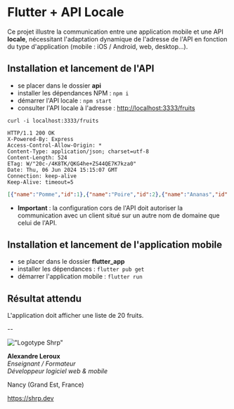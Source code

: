 # Flutter + API Locale

Ce projet illustre la communication entre une application mobile et une API **locale**, nécessitant l'adaptation dynamique de l'adresse de l'API en fonction du type d'application (mobile : iOS / Android, web, desktop...).

## Installation et lancement de l'API

- se placer dans le dossier **api**
- installer les dépendances NPM : `npm i`
- démarrer l'API locale : `npm start`
- consulter l'API locale à l'adresse : <http://localhost:3333/fruits>

`curl -i localhost:3333/fruits`

```HTTP
HTTP/1.1 200 OK
X-Powered-By: Express
Access-Control-Allow-Origin: *
Content-Type: application/json; charset=utf-8
Content-Length: 524
ETag: W/"20c-/4K8TK/QKG4he+ZS44QE7K7kza0"
Date: Thu, 06 Jun 2024 15:15:07 GMT
Connection: keep-alive
Keep-Alive: timeout=5
```

```JSON
[{"name":"Pomme","id":1},{"name":"Poire","id":2},{"name":"Ananas","id":3},{"name":"Cerise","id":4},{"name":"Fraise","id":5},{"name":"Orange","id":6},{"name":"Citron","id":7},{"name":"Banane","id":8},{"name":"Kiwi","id":9},{"name":"Melon","id":10},{"name":"Mandarine","id":11},{"name":"Pastèque","id":12},{"name":"Abricot","id":13},{"name":"Clémentine","id":14},{"name":"Framboise","id":15},{"name":"Mangue","id":16},{"name":"Pêche","id":17},{"name":"Litchi","id":18},{"name":"Prune","id":19},{"name":"Groseille","id":20}]
```

- **Important** : la configuration cors de l'API doit autoriser la communication avec un client situé sur un autre nom de domaine que celui de l'API.

## Installation et lancement de l'application mobile

- se placer dans le dossier **flutter_app**
- installer les dépendances : `flutter pub get`
- démarrer l'application mobile : `flutter run`

## Résultat attendu

L'application doit afficher une liste de 20 fruits.

--

!["Logotype Shrp"](https://sherpa.one/images/sherpa-logotype.png)

**Alexandre Leroux**  
_Enseignant / Formateur_  
_Développeur logiciel web & mobile_

Nancy (Grand Est, France)

<https://shrp.dev>
